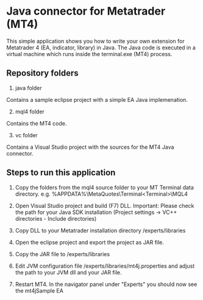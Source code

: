 Java connector for Metatrader (MT4)
===================================

This simple application shows you how to write 
your own extension for Metatrader 4 (EA, indicator, library) in Java.
The Java code is executed in a virtual machine which runs inside the terminal.exe (MT4) process. 

Repository folders
------------------

1. java folder

Contains a sample eclipse project with a simple EA Java implemenation.

2. mql4 folder

Contains the MT4 code.

3. vc folder

Contains a Visual Studio project with the sources for the MT4 Java connector.


Steps to run this application
-----------------------------

1. Copy the folders from the mql4 source folder to your MT Terminal data directory. 
   e.g.  %APPDATA%\MetaQuotes\Terminal\<Terminal>\MQL4

2. Open Visual Studio project and build (F7) DLL.
   Important: Please check the path for your Java SDK installation (Project settings -> VC++ directories - Include directories)
   
3. Copy DLL to your Metatrader installation directory <MT4 data directory>/experts/libraries

4. Open the eclipse project and export the project as JAR file.

5. Copy the JAR file to <MT4 data directory>/experts/libraries

6. Edit JVM configuration file <MT4 directory>/experts/libraries/mt4j.properties and adjust the path to 
   your JVM dll and your JAR file.

7. Restart MT4. In the navigator panel under "Experts" you should now see the mt4jSample EA

